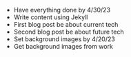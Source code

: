 * Have everything done by 4/30/23
* Write content using Jekyll
* First blog post be about current tech
* Second blog post be about future tech
* Set background images by 4/20/23
* Get background images from work